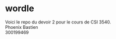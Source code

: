 # wordle<br />
Voici le repo du devoir 2 pour le cours de CSI 3540.<br />
Phoenix Bastien<br />
300199469
